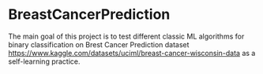 # BreastCancerPrediction
The main goal of this project is to test different classic ML algorithms for binary classification on Brest Cancer Prediction dataset https://www.kaggle.com/datasets/uciml/breast-cancer-wisconsin-data  as a self-learning practice. 
